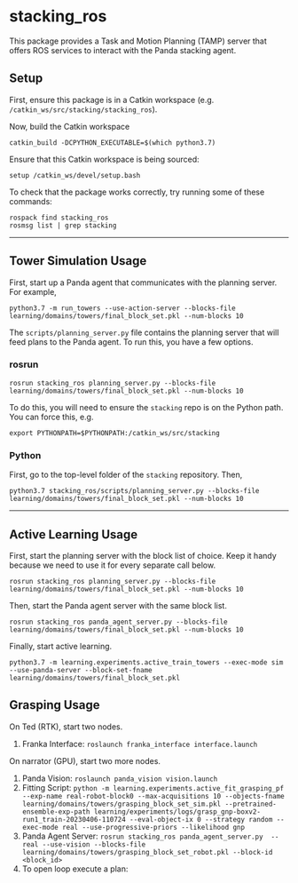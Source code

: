 # stacking_ros

This package provides a Task and Motion Planning (TAMP) server that offers ROS services to interact with the Panda stacking agent.

## Setup

First, ensure this package is in a Catkin workspace (e.g. `/catkin_ws/src/stacking/stacking_ros`).

Now, build the Catkin workspace

```
catkin_build -DCPYTHON_EXECUTABLE=$(which python3.7)
```

Ensure that this Catkin workspace is being sourced:

```
setup /catkin_ws/devel/setup.bash
```

To check that the package works correctly, try running some of these commands:

```
rospack find stacking_ros
rosmsg list | grep stacking
```

---

## Tower Simulation Usage
First, start up a Panda agent that communicates with the planning server. For example,

```
python3.7 -m run_towers --use-action-server --blocks-file learning/domains/towers/final_block_set.pkl --num-blocks 10
```

The `scripts/planning_server.py` file contains the planning server that will feed plans to the Panda agent. To run this, you have a few options.

### rosrun
```
rosrun stacking_ros planning_server.py --blocks-file learning/domains/towers/final_block_set.pkl --num-blocks 10
```

To do this, you will need to ensure the `stacking` repo is on the Python path. You can force this, e.g.
```
export PYTHONPATH=$PYTHONPATH:/catkin_ws/src/stacking
```

### Python
First, go to the top-level folder of the `stacking` repository. Then,

```
python3.7 stacking_ros/scripts/planning_server.py --blocks-file learning/domains/towers/final_block_set.pkl --num-blocks 10

```

---

## Active Learning Usage
First, start the planning server with the block list of choice. Keep it handy because we need to use it for every separate call below.

```
rosrun stacking_ros planning_server.py --blocks-file learning/domains/towers/final_block_set.pkl --num-blocks 10
```

Then, start the Panda agent server with the same block list.

```
rosrun stacking_ros panda_agent_server.py --blocks-file learning/domains/towers/final_block_set.pkl --num-blocks 10
```

Finally, start active learning.

```
python3.7 -m learning.experiments.active_train_towers --exec-mode sim --use-panda-server --block-set-fname learning/domains/towers/final_block_set.pkl
```

## Grasping Usage
On Ted (RTK), start two nodes.

1. Franka Interface: `roslaunch franka_interface interface.launch`


On narrator (GPU), start two more nodes.

1. Panda Vision: `roslaunch panda_vision vision.launch`
2. Fitting Script: `python -m learning.experiments.active_fit_grasping_pf --exp-name real-robot-block0 --max-acquisitions 10 --objects-fname learning/domains/towers/grasping_block_set_sim.pkl --pretrained-ensemble-exp-path learning/experiments/logs/grasp_gnp-boxv2-run1_train-20230406-110724 --eval-object-ix 0 --strategy random --exec-mode real --use-progressive-priors --likelihood gnp`
3. Panda Agent Server: `rosrun stacking_ros panda_agent_server.py  --real --use-vision --blocks-file learning/domains/towers/grasping_block_set_robot.pkl --block-id <block_id>`
4. To open loop execute a plan:

